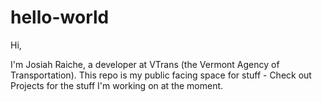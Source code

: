 # hello-world

Hi,

I'm Josiah Raiche, a developer at VTrans (the Vermont Agency of Transportation). This repo is my public facing space for stuff - Check out Projects for the stuff I'm working on at the moment.
